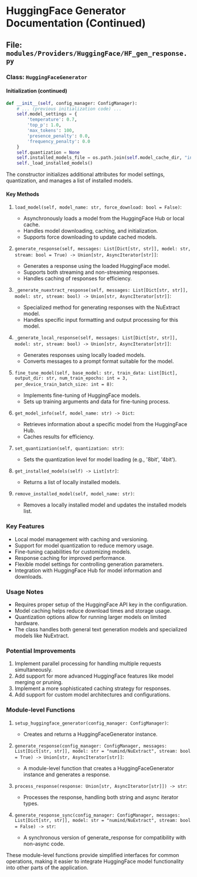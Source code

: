 # HuggingFace Generator Documentation (Continued)

## File: `modules/Providers/HuggingFace/HF_gen_response.py`

### Class: `HuggingFaceGenerator`

#### Initialization (continued)

```python
def __init__(self, config_manager: ConfigManager):
    # ... (previous initialization code) ...
    self.model_settings = {
        'temperature': 0.7,
        'top_p': 1.0,
        'max_tokens': 100,
        'presence_penalty': 0.0,
        'frequency_penalty': 0.0
    }
    self.quantization = None
    self.installed_models_file = os.path.join(self.model_cache_dir, "installed_models.json")
    self._load_installed_models()
```

The constructor initializes additional attributes for model settings, quantization, and manages a list of installed models.

#### Key Methods

1. `load_model(self, model_name: str, force_download: bool = False)`:
   - Asynchronously loads a model from the HuggingFace Hub or local cache.
   - Handles model downloading, caching, and initialization.
   - Supports force downloading to update cached models.

2. `generate_response(self, messages: List[Dict[str, str]], model: str, stream: bool = True) -> Union[str, AsyncIterator[str]]`:
   - Generates a response using the loaded HuggingFace model.
   - Supports both streaming and non-streaming responses.
   - Handles caching of responses for efficiency.

3. `_generate_nuextract_response(self, messages: List[Dict[str, str]], model: str, stream: bool) -> Union[str, AsyncIterator[str]]`:
   - Specialized method for generating responses with the NuExtract model.
   - Handles specific input formatting and output processing for this model.

4. `_generate_local_response(self, messages: List[Dict[str, str]], model: str, stream: bool) -> Union[str, AsyncIterator[str]]`:
   - Generates responses using locally loaded models.
   - Converts messages to a prompt format suitable for the model.

5. `fine_tune_model(self, base_model: str, train_data: List[Dict], output_dir: str, num_train_epochs: int = 3, per_device_train_batch_size: int = 8)`:
   - Implements fine-tuning of HuggingFace models.
   - Sets up training arguments and data for fine-tuning process.

6. `get_model_info(self, model_name: str) -> Dict`:
   - Retrieves information about a specific model from the HuggingFace Hub.
   - Caches results for efficiency.

7. `set_quantization(self, quantization: str)`:
   - Sets the quantization level for model loading (e.g., '8bit', '4bit').

8. `get_installed_models(self) -> List[str]`:
   - Returns a list of locally installed models.

9. `remove_installed_model(self, model_name: str)`:
   - Removes a locally installed model and updates the installed models list.

### Key Features

- Local model management with caching and versioning.
- Support for model quantization to reduce memory usage.
- Fine-tuning capabilities for customizing models.
- Response caching for improved performance.
- Flexible model settings for controlling generation parameters.
- Integration with HuggingFace Hub for model information and downloads.

### Usage Notes

- Requires proper setup of the HuggingFace API key in the configuration.
- Model caching helps reduce download times and storage usage.
- Quantization options allow for running larger models on limited hardware.
- The class handles both general text generation models and specialized models like NuExtract.

### Potential Improvements

1. Implement parallel processing for handling multiple requests simultaneously.
2. Add support for more advanced HuggingFace features like model merging or pruning.
3. Implement a more sophisticated caching strategy for responses.
4. Add support for custom model architectures and configurations.

### Module-level Functions

1. `setup_huggingface_generator(config_manager: ConfigManager)`:
   - Creates and returns a HuggingFaceGenerator instance.

2. `generate_response(config_manager: ConfigManager, messages: List[Dict[str, str]], model: str = "numind/NuExtract", stream: bool = True) -> Union[str, AsyncIterator[str]]`:
   - A module-level function that creates a HuggingFaceGenerator instance and generates a response.

3. `process_response(response: Union[str, AsyncIterator[str]]) -> str`:
   - Processes the response, handling both string and async iterator types.

4. `generate_response_sync(config_manager: ConfigManager, messages: List[Dict[str, str]], model: str = "numind/NuExtract", stream: bool = False) -> str`:
   - A synchronous version of generate_response for compatibility with non-async code.

These module-level functions provide simplified interfaces for common operations, making it easier to integrate HuggingFace model functionality into other parts of the application.